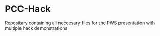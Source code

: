 # PCC-Hack

Repositary containing all neccesary files for the PWS presentation with multiple hack demonstrations
